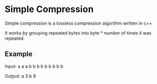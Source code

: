 # Simple Compression
Simple compression is a lossless compression algorithm written in c++

It works by grouping repeated bytes into byte * number of times it was repeated.

## Example 
Input:  a a a b b b b b b b b b 

Output: a 3 b 9
